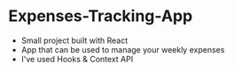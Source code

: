 # Expenses-Tracking-App
- Small project built with React
- App that can be used to manage your weekly expenses
- I've used Hooks & Context API
